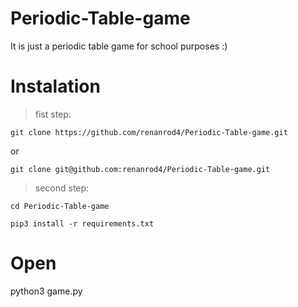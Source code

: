 # Periodic-Table-game
 It is just a periodic table game for school purposes :)

# Instalation
> fist step:

	git clone https://github.com/renanrod4/Periodic-Table-game.git
or 
	
	git clone git@github.com:renanrod4/Periodic-Table-game.git
	

>second step:

	cd Periodic-Table-game

	pip3 install -r requirements.txt

# Open

python3 game.py
